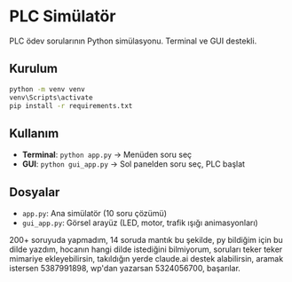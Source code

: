 # PLC Simülatör

PLC ödev sorularının Python simülasyonu. Terminal ve GUI destekli.

## Kurulum
```bash
python -m venv venv
venv\Scripts\activate
pip install -r requirements.txt
```

## Kullanım
- **Terminal**: `python app.py` → Menüden soru seç
- **GUI**: `python gui_app.py` → Sol panelden soru seç, PLC başlat

## Dosyalar
- `app.py`: Ana simülatör (10 soru çözümü)
- `gui_app.py`: Görsel arayüz (LED, motor, trafik ışığı animasyonları)


200+ soruyuda yapmadım, 14 soruda mantık bu şekilde, py bildiğim için bu dilde yazdım, hocanın hangi dilde istediğini bilmiyorum, soruları teker teker mimariye ekleyebilirsin, takıldığın yerde claude.ai destek alabilirsin, aramak istersen 5387991898, wp'dan yazarsan 5324056700, başarılar.